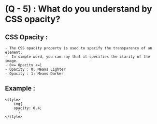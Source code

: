 # (Q - 5) : What do you understand by CSS opacity?

## CSS Opacity :
    - The CSS opacity property is used to specify the transparency of an element.
    -  In simple word, you can say that it specifies the clarity of the image.
    - 0<= Opacity <=1
    - Opacity : 0; Means Lighter
    - Opacity : 1; Means Darker

## Example :
    <style>     
        img{  
        opacity: 0.4;  
          }  
    </style>